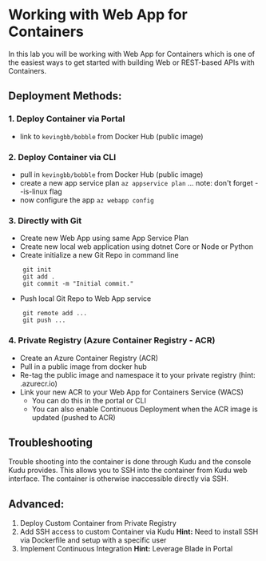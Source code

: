 ﻿# Working with Web App for Containers

In this lab you will be working with Web App for Containers which is one of the easiest ways to get started with building Web or REST-based APIs with Containers.

## Deployment Methods:

### 1. Deploy Container via Portal
- link to ``kevingbb/bobble`` from Docker Hub (public image)

### 2. Deploy Container via CLI
- pull in ``kevingbb/bobble`` from Docker Hub (public image)
- create a new app service plan ```az appservice plan``` ... note: don't forget --is-linux flag
- now configure the app ```az webapp config```

### 3. Directly with Git
- Create new Web App using same App Service Plan
- Create new local web application using dotnet Core or Node or Python
- Create initialize a new Git Repo in command line
```:bash
    git init
    git add .
    git commit -m "Initial commit."
```
- Push local Git Repo to Web App service
```:bash
    git remote add ...
    git push ...
```

### 4. Private Registry (Azure Container Registry - ACR)
- Create an Azure Container Registry (ACR)
- Pull in a public image from docker hub
- Re-tag the public image and namespace it to your private registry (hint: <your-private-registry>.azurecr.io)
- Link your new ACR to your Web App for Containers Service (WACS)
    - You can do this in the portal or CLI
    - You can also enable Continuous Deployment when the ACR image is updated (pushed to ACR)

## Troubleshooting

Trouble shooting into the container is done through Kudu and the console Kudu provides.  This allows you to SSH into the container from Kudu web interface.  The container is otherwise inaccessible directly via SSH.

## Advanced:

1. Deploy Custom Container from Private Registry
2. Add SSH access to custom Container via Kudu
    **Hint:** Need to install SSH via Dockerfile and setup with a specific user
3. Implement Continuous Integration
    **Hint:** Leverage Blade in Portal
